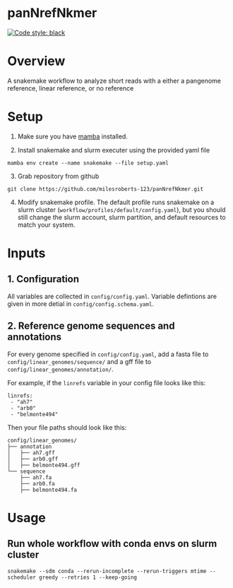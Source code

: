 # panNrefNkmer

[![Code style: black](https://img.shields.io/badge/code%20style-black-000000.svg)](https://github.com/psf/black)

# Overview

A snakemake workflow to analyze short reads with a either a pangenome reference, linear reference, or no reference

# Setup

1. Make sure you have [mamba](https://mamba.readthedocs.io/en/latest/installation/mamba-installation.html) installed. 

2. Install snakemake and slurm executer using the provided yaml file

```
mamba env create --name snakemake --file setup.yaml
```

3. Grab repository from github

```
git clone https://github.com/milesroberts-123/panNrefNkmer.git
```

4. Modify snakemake profile. The default profile runs snakemake on a slurm cluster (`workflow/profiles/default/config.yaml`), but you should still change the slurm account, slurm partition, and default resources to match your system.

# Inputs

## 1. Configuration

All variables are collected in `config/config.yaml`. Variable defintions are given in more detial in `config/config.schema.yaml`.

## 2. Reference genome sequences and annotations

For every genome specified in `config/config.yaml`, add a fasta file to `config/linear_genomes/sequence/` and a gff file to `config/linear_genomes/annotation/`.

For example, if the `linrefs` variable in your config file looks like this:

```
linrefs:
 - "ah7"
 - "arb0"
 - "belmonte494"
```

Then your file paths should look like this:

```
config/linear_genomes/
├── annotation
│   ├── ah7.gff
│   ├── arb0.gff
│   ├── belmonte494.gff
└── sequence
    ├── ah7.fa
    ├── arb0.fa
    ├── belmonte494.fa
```

# Usage

## Run whole workflow with conda envs on slurm cluster

`snakemake --sdm conda --rerun-incomplete --rerun-triggers mtime --scheduler greedy --retries 1 --keep-going`
